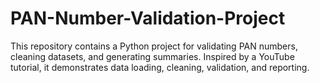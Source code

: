 # PAN-Number-Validation-Project
This repository contains a Python project for validating PAN numbers, cleaning datasets, and generating summaries. Inspired by a YouTube tutorial, it demonstrates data loading, cleaning, validation, and reporting.
